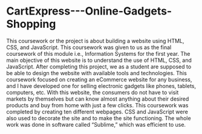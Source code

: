 # CartExpress---Online-Gadgets-Shopping
This coursework or the project is about building a website using HTML, CSS, and JavaScript. This coursework was given to us as the final coursework of this module i.e., Information Systems for the first year. The main objective of this website is to understand the use of HTML, CSS, and JavaScript. After completing this project, we as a student are supposed to be able to design the website with available tools and technologies. This coursework focused on creating an eCommerce website for any business, and I have developed one for selling electronic gadgets like phones, tablets, computers, etc. With this website, the consumers do not have to visit markets by themselves but can know almost anything about their desired products and buy from home with just a few clicks. This coursework was completed by creating ten different webpages. CSS and JavaScript were also used to decorate the site and to make the site functioning. The whole work was done in software called “Sublime,” which was efficient to use.
